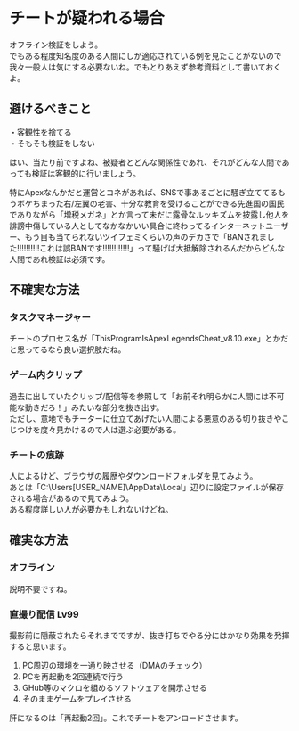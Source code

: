 # チートが疑われる場合
オフライン検証をしよう。  
でもある程度知名度のある人間にしか適応されている例を見たことがないので我々一般人は気にする必要ないね。でもとりあえず参考資料として書いておくよ。

## 避けるべきこと
・客観性を捨てる  
・そもそも検証をしない

はい、当たり前ですよね、被疑者とどんな関係性であれ、それがどんな人間であっても検証は客観的に行いましょう。

特にApexなんかだと運営とコネがあれば、SNSで事あるごとに騒ぎ立ててるもうボケちまった右/左翼の老害、十分な教育を受けることができる先進国の国民でありながら「増税メガネ」とか言って未だに露骨なルッキズムを披露し他人を誹謗中傷している人としてなかなかいい具合に終わってるインターネットユーザー、もう目も当てられないツイフェミくらいの声のデカさで「BANされました‼️‼️‼️‼️‼️これは誤BANです‼‼️‼️‼️‼️‼」って騒げば大抵解除されるんだからどんな人間であれ検証は必須です。

## 不確実な方法

### タスクマネージャー
チートのプロセス名が「ThisProgramIsApexLegendsCheat_v8.10.exe」とかだと思ってるなら良い選択肢だね。

### ゲーム内クリップ
過去に出していたクリップ/配信等を参照して「お前それ明らかに人間には不可能な動きだろ！」みたいな部分を抜き出す。  
ただし、意地でもチーターに仕立てあげたい人間による悪意のある切り抜きやこじつけを度々見かけるので人は選ぶ必要がある。

### チートの痕跡
人によるけど、ブラウザの履歴やダウンロードフォルダを見てみよう。  
あとは「C:\Users\[USER_NAME]\AppData\Local」辺りに設定ファイルが保存される場合があるので見てみよう。  
ある程度詳しい人が必要かもしれないけどね。 

## 確実な方法

### オフライン
説明不要ですね。

### 直撮り配信 Lv99
撮影前に隠蔽されたらそれまでですが、抜き打ちでやる分にはかなり効果を発揮すると思います。

1. PC周辺の環境を一通り映させる（DMAのチェック）
2. PCを再起動を2回連続で行う
3. GHub等のマクロを組めるソフトウェアを開示させる 
4. そのままゲームをプレイさせる

肝になるのは「再起動2回」。これでチートをアンロードさせます。  